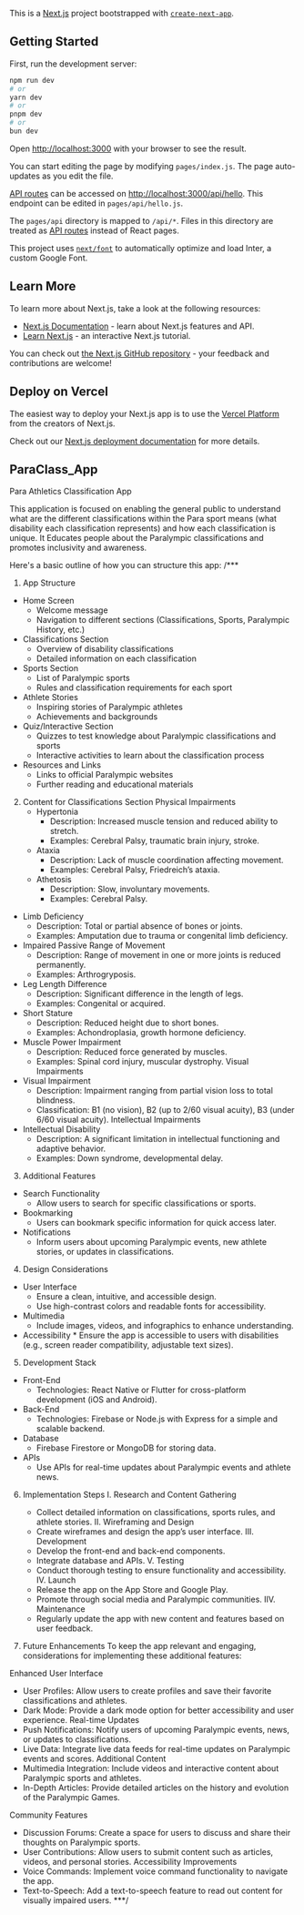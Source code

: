 This is a [Next.js](https://nextjs.org/) project bootstrapped with [`create-next-app`](https://github.com/vercel/next.js/tree/canary/packages/create-next-app).

## Getting Started

First, run the development server:

```bash
npm run dev
# or
yarn dev
# or
pnpm dev
# or
bun dev
```

Open [http://localhost:3000](http://localhost:3000) with your browser to see the result.

You can start editing the page by modifying `pages/index.js`. The page auto-updates as you edit the file.

[API routes](https://nextjs.org/docs/api-routes/introduction) can be accessed on [http://localhost:3000/api/hello](http://localhost:3000/api/hello). This endpoint can be edited in `pages/api/hello.js`.

The `pages/api` directory is mapped to `/api/*`. Files in this directory are treated as [API routes](https://nextjs.org/docs/api-routes/introduction) instead of React pages.

This project uses [`next/font`](https://nextjs.org/docs/basic-features/font-optimization) to automatically optimize and load Inter, a custom Google Font.

## Learn More

To learn more about Next.js, take a look at the following resources:

- [Next.js Documentation](https://nextjs.org/docs) - learn about Next.js features and API.
- [Learn Next.js](https://nextjs.org/learn) - an interactive Next.js tutorial.

You can check out [the Next.js GitHub repository](https://github.com/vercel/next.js/) - your feedback and contributions are welcome!

## Deploy on Vercel

The easiest way to deploy your Next.js app is to use the [Vercel Platform](https://vercel.com/new?utm_medium=default-template&filter=next.js&utm_source=create-next-app&utm_campaign=create-next-app-readme) from the creators of Next.js.

Check out our [Next.js deployment documentation](https://nextjs.org/docs/deployment) for more details.

## ParaClass_App

Para Athletics Classification App

This application is focused on enabling the general public to understand what are the different classifications within the Para sport means (what disability each classification represents) and how each classification is unique. It Educates people about the Paralympic classifications and promotes inclusivity and awareness.

Here's a basic outline of how you can structure this app: /***

1. App Structure
* Home Screen
    * Welcome message
    * Navigation to different sections (Classifications, Sports, Paralympic History, etc.)
* Classifications Section
    * Overview of disability classifications
    * Detailed information on each classification
* Sports Section
    * List of Paralympic sports
    * Rules and classification requirements for each sport
* Athlete Stories
    * Inspiring stories of Paralympic athletes
    * Achievements and backgrounds
* Quiz/Interactive Section
    * Quizzes to test knowledge about Paralympic classifications and sports
    * Interactive activities to learn about the classification process
* Resources and Links
    * Links to official Paralympic websites
    * Further reading and educational materials
      
2. Content for Classifications Section
  Physical Impairments
    * Hypertonia
      * Description: Increased muscle tension and reduced ability to stretch.
      * Examples: Cerebral Palsy, traumatic brain injury, stroke.
    * Ataxia
      * Description: Lack of muscle coordination affecting movement.
      * Examples: Cerebral Palsy, Friedreich’s ataxia.
    * Athetosis
      * Description: Slow, involuntary movements.
      * Examples: Cerebral Palsy.
  * Limb Deficiency
      * Description: Total or partial absence of bones or joints.
      * Examples: Amputation due to trauma or congenital limb deficiency.
  * Impaired Passive Range of Movement
      * Description: Range of movement in one or more joints is reduced permanently.
      * Examples: Arthrogryposis.
  * Leg Length Difference
      * Description: Significant difference in the length of legs.
      * Examples: Congenital or acquired.
  * Short Stature
      * Description: Reduced height due to short bones.
      * Examples: Achondroplasia, growth hormone deficiency.
  * Muscle Power Impairment
      * Description: Reduced force generated by muscles.
      * Examples: Spinal cord injury, muscular dystrophy.
Visual Impairments
  * Visual Impairment
      * Description: Impairment ranging from partial vision loss to total blindness.
      * Classification: B1 (no vision), B2 (up to 2/60 visual acuity), B3 (under 6/60 visual acuity).
Intellectual Impairments
  * Intellectual Disability
      * Description: A significant limitation in intellectual functioning and adaptive behavior.
      * Examples: Down syndrome, developmental delay.
        
3. Additional Features
  * Search Functionality
      * Allow users to search for specific classifications or sports.
  * Bookmarking
      * Users can bookmark specific information for quick access later.
  * Notifications
      * Inform users about upcoming Paralympic events, new athlete stories, or updates in classifications.
        
4. Design Considerations
  * User Interface
      * Ensure a clean, intuitive, and accessible design.
      * Use high-contrast colors and readable fonts for accessibility.
  * Multimedia
      * Include images, videos, and infographics to enhance understanding.
  * Accessibility
        * Ensure the app is accessible to users with disabilities (e.g., screen reader compatibility, adjustable text sizes).

5. Development Stack
  * Front-End
    * Technologies:
      React Native or Flutter for cross-platform development (iOS and Android).
  * Back-End
      * Technologies:
        Firebase or Node.js with Express for a simple and scalable backend.
  * Database
      * Firebase Firestore or MongoDB for storing data.
  * APIs
      * Use APIs for real-time updates about Paralympic events and athlete news.
        
6. Implementation Steps
  I. Research and Content Gathering
     * Collect detailed information on classifications, sports rules, and athlete stories.
  II. Wireframing and Design
    * Create wireframes and design the app’s user interface.
  III. Development
    * Develop the front-end and back-end components.
    * Integrate database and APIs.
  V. Testing
    * Conduct thorough testing to ensure functionality and accessibility.
  IV. Launch
    * Release the app on the App Store and Google Play.
    * Promote through social media and Paralympic communities.
  IIV. Maintenance
    * Regularly update the app with new content and features based on user feedback.

7. Future Enhancements
   To keep the app relevant and engaging, considerations for implementing these additional features:
   
Enhanced User Interface
  * User Profiles:
    Allow users to create profiles and save their favorite classifications and athletes.
  * Dark Mode:
    Provide a dark mode option for better accessibility and user experience.
Real-time Updates
  * Push Notifications:
    Notify users of upcoming Paralympic events, news, or updates to classifications.
  * Live Data:
    Integrate live data feeds for real-time updates on Paralympic events and scores.
Additional Content
  * Multimedia Integration:
    Include videos and interactive content about Paralympic sports and athletes.
  * In-Depth Articles:
    Provide detailed articles on the history and evolution of the Paralympic Games.

Community Features
  * Discussion Forums:
    Create a space for users to discuss and share their thoughts on Paralympic sports.
  * User Contributions:
    Allow users to submit content such as articles, videos, and personal stories.
Accessibility Improvements
  * Voice Commands:
    Implement voice command functionality to navigate the app.
  * Text-to-Speech:
    Add a text-to-speech feature to read out content for visually impaired users.
***/
